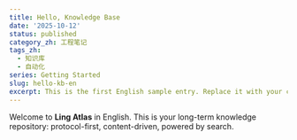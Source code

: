 ```yaml
---
title: Hello, Knowledge Base
date: '2025-10-12'
status: published
category_zh: 工程笔记
tags_zh:
  - 知识库
  - 自动化
series: Getting Started
slug: hello-kb-en
excerpt: This is the first English sample entry. Replace it with your content when ready.
---
```


Welcome to **Ling Atlas** in English. This is your long-term knowledge repository: protocol-first, content-driven, powered by search.

